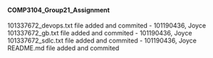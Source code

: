 #### COMP3104_Group21_Assignment 
101337672_devops.txt file added and commited - 101190436, Joyce
101337672_gb.txt file added and commited - 101190436, Joyce
101337672_sdlc.txt file added and commited - 101190436, Joyce
README.md file added and commited 